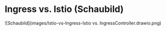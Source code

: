 # Ingress vs. Istio (Schaubild) 

![Schaubild](images/Istio-vs-Ingress-Istio vs. IngressController.drawio.png)
